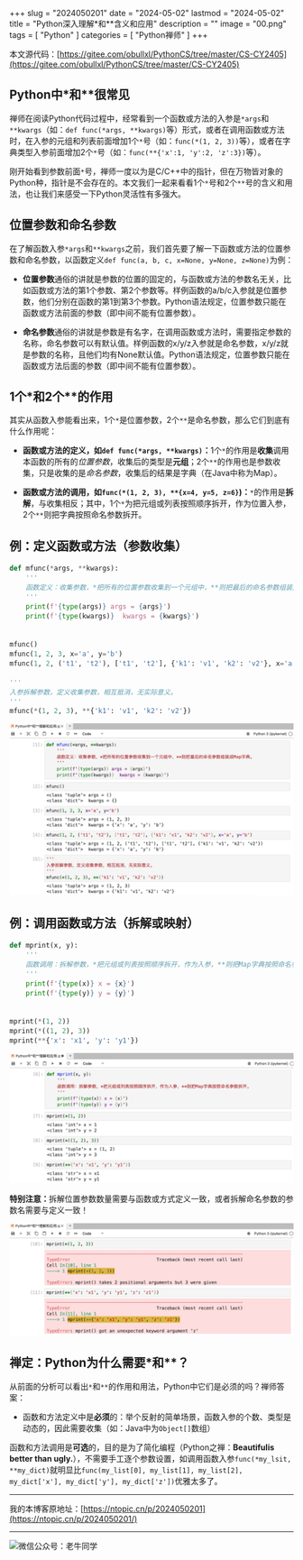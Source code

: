 +++
slug = "2024050201"
date = "2024-05-02"
lastmod = "2024-05-02"
title = "Python深入理解*和**含义和应用"
description = ""
image = "00.png"
tags = [ "Python" ]
categories = [ "Python禅师" ]
+++

本文源代码：[https://gitee.com/obullxl/PythonCS/tree/master/CS-CY2405](https://gitee.com/obullxl/PythonCS/tree/master/CS-CY2405)

## Python中*和**很常见
禅师在阅读Python代码过程中，经常看到一个函数或方法的入参是`*args`和`**kwargs`（如：`def func(*args, **kwargs)`等）形式，或者在调用函数或方法时，在入参的元组和列表前面增加1个`*`号（如：`func(*(1, 2, 3))`等），或者在字典类型入参前面增加2个`*`号（如：`func(**{'x':1, 'y':2, 'z':3})`等）。

刚开始看到参数前面`*`号，禅师一度以为是C/C++中的指针，但在万物皆对象的Python种，指针是不会存在的。本文我们一起来看看1个`*`号和2个`**`号的含义和用法，也让我们来感受一下Python灵活性有多强大。

## 位置参数和命名参数
在了解函数入参`*args`和`**kwargs`之前，我们首先要了解一下函数或方法的位置参数和命名参数，以函数定义`def func(a, b, c, x=None, y=None, z=None)`为例：

+ <b>位置参数</b>通俗的讲就是参数的位置的固定的，与函数或方法的参数名无关，比如函数或方法的第1个参数、第2个参数等。样例函数的a/b/c入参就是位置参数，他们分别在函数的第1到第3个参数。Python语法规定，位置参数只能在函数或方法前面的参数（即中间不能有位置参数）。

+ <b>命名参数</b>通俗的讲就是参数是有名字，在调用函数或方法时，需要指定参数的名称，命名参数可以有默认值。样例函数的x/y/z入参就是命名参数，x/y/z就是参数的名称，且他们均有None默认值。Python语法规定，位置参数只能在函数或方法后面的参数（即中间不能有位置参数）。

## 1个*和2个**的作用
其实从函数入参能看出来，1个`*`是位置参数，2个`**`是命名参数，那么它们到底有什么作用呢：

+ <b>函数或方法的定义，如`def func(*args, **kwargs)`：</b>1个`*`的作用是<b>收集</b>调用本函数的所有的*位置参数*，收集后的类型是<b>元组</b>；2个`**`的作用也是参数收集，只是收集的是*命名参数*，收集后的结果是字典（在Java中称为Map）。

+ <b>函数或方法的调用，如`func(*(1, 2, 3), **{x=4, y=5, z=6}`)：</b>`*`的作用是<b>拆解</b>，与收集相反；其中，1个`*`为把元组或列表按照顺序拆开，作为位置入参，2个`**`则把字典按照命名参数拆开。

## 例：定义函数或方法（参数收集）
```python
def mfunc(*args, **kwargs):
    '''
    函数定义：收集参数，*把所有的位置参数收集到一个元组中，**则把最后的命名参数组装成Map字典。
    '''
    print(f'{type(args)} args = {args}')
    print(f'{type(kwargs)}  kwargs = {kwargs}')


mfunc()
mfunc(1, 2, 3, x='a', y='b')
mfunc(1, 2, ('t1', 't2'), ['t1', 't2'], {'k1': 'v1', 'k2': 'v2'}, x='a', y='b')

'''
入参拆解参数，定义收集参数，相互抵消，无实际意义。
'''
mfunc(*(1, 2, 3), **{'k1': 'v1', 'k2': 'v2'})
```

![](01.jpg)

## 例：调用函数或方法（拆解或映射）
```python
def mprint(x, y):
    '''
    函数调用：拆解参数，*把元组或列表按照顺序拆开，作为入参，**则把Map字典按照命名参数拆开。
    '''
    print(f'{type(x)} x = {x}')
    print(f'{type(y)} y = {y}')


mprint(*(1, 2))
mprint(*((1, 2), 3))
mprint(**{'x': 'x1', 'y': 'y1'})
```

![](02.jpg)

<b>特别注意：</b>拆解位置参数数量需要与函数或方式定义一致，或者拆解命名参数的参数名需要与定义一致！

![](03.jpg)

## 禅定：Python为什么需要*和**？
从前面的分析可以看出`*`和`**`的作用和用法，Python中它们是必须的吗？禅师答案：

+ 函数和方法定义中是<b>必须</b>的：举个反射的简单场景，函数入参的个数、类型是动态的，因此需要收集（如：Java中为`Object[]`数组）

函数和方法调用是<b>可选</b>的，目的是为了简化编程（Python之禅：<b>Beautifulis better than ugly.</b>），不需要手工逐个参数设置，如调用函数入参`func(*my_lsit, **my_dict)`就明显比`func(my_list[0], my_list[1], my_list[2], my_dict['x'], my_dict['y'], my_dict['z'])`优雅太多了。

---
我的本博客原地址：[https://ntopic.cn/p/2024050201](https://ntopic.cn/p/2024050201/)

---

![微信公众号：老牛同学](https://ntopic.cn/WX-21.png)
